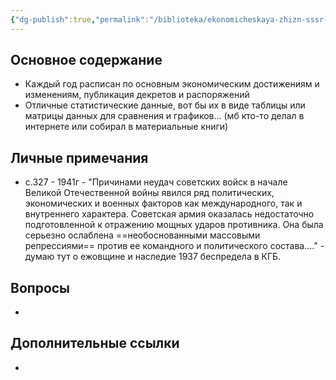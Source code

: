 ```yaml
---
{"dg-publish":true,"permalink":"/biblioteka/ekonomicheskaya-zhizn-sssr-1917-1965-v-2-uh-knigah/","tags":["книга"]}
---
```


## Основное содержание

- Каждый год расписан по основным экономическим достижениям и изменениям, публикация декретов и распоряжений
- Отличные статистические данные, вот бы их в виде таблицы или матрицы данных для сравнения и графиков... (мб кто-то делал в интернете или собирал в материальные книги)

## Личные примечания

- с.327 - 1941г - "Причинами неудач советских войск в начале Великой Отечественной войны явился ряд политических, экономических и военных факторов как международного, так и внутреннего характера. Советская армия оказалась недостаточно подготовленной к отражению мощных ударов противника. Она была серьезно ослаблена ==необоснованными массовыми репрессиями== против ее командного и политического состава...." - думаю тут о ежовщине и наследие 1937 беспредела в КГБ.

## Вопросы 

- 

## Дополнительные ссылки

- 